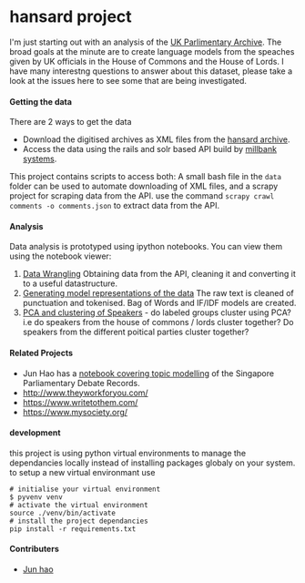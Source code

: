# hansard project

I'm just starting out with an analysis of the [UK Parlimentary Archive](http://www.hansard-archive.parliament.uk/). The broad goals at the minute are to create language models from the speaches given by UK officials in the House of Commons and the House of Lords. I have many interestng questions to answer about this dataset, please take a look at the issues here to see some that are being investigated.

#### Getting the data

There are 2 ways to get the data

 - Download the digitised archives as XML files from the [hansard archive](http://www.hansard-archive.parliament.uk/).
 - Access the data using the rails and solr based API build by [millbank systems](http://hansard.millbanksystems.com/).

This project contains scripts to access both: A small bash file in the `data` folder can be used to automate downloading of XML files, and a scrapy project for scraping data from the API. use the command `scrapy crawl comments -o comments.json` to extract data from the API.

#### Analysis

Data analysis is prototyped using ipython notebooks. You can view them using the notebook viewer:

1. [Data Wrangling](http://nbviewer.ipython.org/github/timini/hansard/blob/master/data/01%20API%20Wrangling.ipynb) Obtaining data from the API, cleaning it and converting it to a useful datastructure.
2. [Generating model representations of the data](http://nbviewer.ipython.org/github/timini/hansard/blob/master/data/02%20Data%20cleaning%2C%20vector%20representations.ipynb) The raw text is cleaned of punctuation and tokenised. Bag of Words and IF/IDF models are created.
3. [PCA and clustering of Speakers](http://nbviewer.ipython.org/github/timini/hansard/blob/master/data/03%20PCA%20.ipynb) - do labeled groups cluster using PCA? i.e do speakers from the house of commons / lords cluster together? Do speakers from the different poitical parties cluster together?

#### Related Projects

 - Jun Hao has a [notebook covering topic modelling](http://hojunhao.github.io/sgparliament/LDA.html) of the Singapore Parliamentary Debate Records.
 - http://www.theyworkforyou.com/
 - https://www.writetothem.com/
 - https://www.mysociety.org/

#### development

this project is using python virtual environments to manage the dependancies locally instead of installing packages globaly on your system. to setup a new virtual environmant use

```
# initialise your virtual environment
$ pyvenv venv 
# activate the virtual environment
source ./venv/bin/activate
# install the project dependancies
pip install -r requirements.txt
```

#### Contributers

 - [Jun hao](https://github.com/hojunhao)
